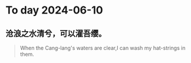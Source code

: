 
# To day 2024-06-10


## 沧浪之水清兮，可以濯吾缨。
> When the Cang-lang's waters are clear,I can wash my hat-strings in them.

    